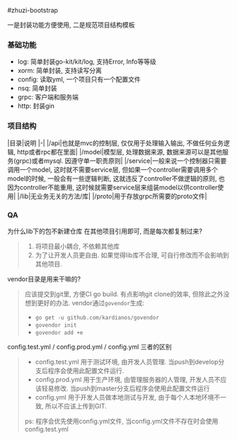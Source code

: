 #zhuzi-bootstrap

一是封装功能方便使用, 二是规范项目结构模板

### 基础功能 

- log: 简单封装go-kit/kit/log, 支持Error, Info等等级
- xorm: 简单封装, 支持读写分离
- config: 读取yml, 一个项目只有一个配置文件
- nsq: 简单封装
- grpc: 客户端和服务端
- http: 封装gin

### 项目结构

|目录|说明
|-|
|/api|也就是mvc的控制层, 仅仅用于处理输入输出, 不做任何业务逻辑, http或者rpc都在里面|
|/model|模型层, 处理数据来源, 数据来源可以是其他服务(grpc)或者mysql. 因遵守单一职责原则|
|/service|一般来说一个控制器只需要调用一个model, 这时就不需要service层, 但如果一个controller需要调用多个model的时候, 一般会有一些逻辑判断, 这就违反了controller不做逻辑的原则, 也因为controller不能重用, 这时候就需要service层来组装model以供controller使用|
|/lib|无业务无关的方法/库|
|/proto|用于存放grpc所需要的proto文件|

### QA

为什么lib下的包不新建仓库 在其他项目引用即可, 而是每次都复制过来?
> 1. 将项目最小耦合, 不依赖其他库
> 2. 为了让开发人员更自由. 如果觉得lib库不合理, 可自行修改而不会影响到其他项目.

vendor目录是用来干嘛的?
> 应该提交到git里, 方便CI go build. 有点影响git clone的效率, 但除此之外没想到更好的办法. 
> vendor通过`govendor`生成: 
>  - `go get -u github.com/kardianos/govendor`
>  - `govendor init`
>  - `govendor add +e`

config.test.yml / config.prod.yml / config.yml 三者的区别
> - config.test.yml 用于测试环境, 由开发人员管理. 当push到develop分支后程序会使用此配置文件运行.
> - config.prod.yml 用于生产环境, 由管理服务器的人管理, 开发人员不应该轻易修改. 当push到master分支后程序会使用此配置文件运行
> - config.yml 用于开发人员做本地测试与开发, 由于每个人本地环境不一致, 所以不应该上传到GIT.
>
> ps: 程序会优先使用config.yml文件, 当config.yml文件不存在时会使用config.test.yml
